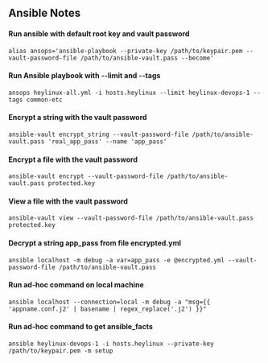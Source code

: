 Ansible Notes
---

#### Run ansible with default root key and vault password
```
alias ansops='ansible-playbook --private-key /path/to/keypair.pem --vault-password-file /path/to/ansible-vault.pass --become'
```

#### Run Ansible playbook with --limit and --tags
```
ansops heylinux-all.yml -i hosts.heylinux --limit heylinux-devops-1 --tags common-etc
```

#### Encrypt a string with the vault password
```
ansible-vault encrypt_string --vault-password-file /path/to/ansible-vault.pass 'real_app_pass' --name 'app_pass'
```

#### Encrypt a file with the vault password
```
ansible-vault encrypt --vault-password-file /path/to/ansible-vault.pass protected.key
```

#### View a file with the vault password
```
ansible-vault view --vault-password-file /path/to/ansible-vault.pass protected.key
```

#### Decrypt a string app_pass from file encrypted.yml
```
ansible localhost -m debug -a var=app_pass -e @encrypted.yml --vault-password-file /path/to/ansible-vault.pass
```

#### Run ad-hoc command on local machine
```
ansible localhost --connection=local -m debug -a "msg={{ 'appname.conf.j2' | basename | regex_replace('.j2') }}"
```

#### Run ad-hoc command to get ansible_facts
```
ansible heylinux-devops-1 -i hosts.heylinux --private-key /path/to/keypair.pem -m setup
```
